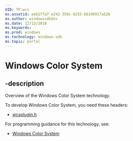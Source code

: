 ```yaml
---
UID: TP:wcs
ms.assetid: eeb1ffa7-e242-359c-9255-b6198917a526
ms.author: windowssdkdev
ms.date: 12/13/2018
ms.keywords: 
ms.prod: windows
ms.technology: windows-sdk
ms.topic: portal
---
```


# Windows Color System

## -description

Overview of the Windows Color System technology.

To develop Windows Color System, you need these headers:

 * [wcsplugin.h](../wcsplugin/index.md)

For programming guidance for this technology, see:
* [Windows Color System](/windows/desktop/wcs)

